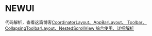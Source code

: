 # NEWUI

代码解析，查看这篇博客[CoordinatorLayout、AppBarLayout、 Toolbar、CollapsingToolbarLayout、NestedScrollView 综合使用，详细解析](http://blog.csdn.net/xx326664162/article/details/64906142)

